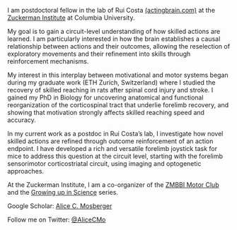 I am postdoctoral fellow in the lab of Rui Costa <a href="https://www.actingbrain.com/alice-mosberger"> (actingbrain.com)</a>
at the  <a href="https://zuckermaninstitute.columbia.edu/"> Zuckerman Institute</a> at Columbia University.

My goal is to gain a circuit-level understanding of how skilled actions are learned. I am particularly interested in how the brain establishes a causal relationship between actions and their outcomes, allowing the reselection of exploratory movements and their refinement into skills through reinforcement mechanisms.

My interest in this interplay between motivational and motor systems began during my graduate work (ETH Zurich, Switzerland) where I studied the recovery of skilled reaching in rats after spinal cord injury and stroke. I gained my PhD in Biology for uncovering anatomical and functional reorganization of the corticospinal tract that underlie forelimb recovery, and showing that motivation strongly affects skilled reaching speed and accuracy.

In my current work as a postdoc in Rui Costa’s lab, I investigate how novel skilled actions are refined through outcome reinforcement of an action endpoint. I have developed a rich and versatile forelimb joystick task for mice to address this question at the circuit level, starting with the forelimb sensorimotor corticostriatal circuit, using imaging and optogenetic approaches.

At the Zuckerman Institute, I am a co-organizer of the <a href="https://motorcontrol.zi.columbia.edu/events"> ZMBBI Motor Club</a> and the <a href="https://zuckermaninstitute.columbia.edu/growing-science"> Growing up in Science</a> series.

Google Scholar: <a href="https://scholar.google.ch/citations?user=ScyluyMAAAAJ&hl=en"> Alice C. Mosberger</a>

Follow me on Twitter: <a href="https://twitter.com/AliceCMo"> @AliceCMo</a>
